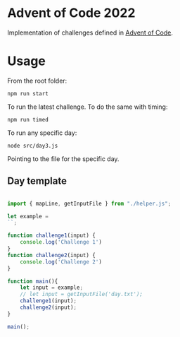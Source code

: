 # Advent of Code 2022

Implementation of challenges defined in [Advent of Code](https://adventofcode.com/2022).

# Usage
From the root folder:

 `npm run start`

To run the latest challenge.
To do the same with timing:

 `npm run timed`

To run any specific day:

`node src/day3.js`

Pointing to the file for the specific day.


## Day template
```javascript

import { mapLine, getInputFile } from "./helper.js";

let example =
``;

function challenge1(input) {
    console.log('Challenge 1')
}
function challenge2(input) {
    console.log('Challenge 2')
}

function main(){
    let input = example;
    // let input = getInputFile('day.txt');
    challenge1(input);
    challenge2(input);
}

main();
```